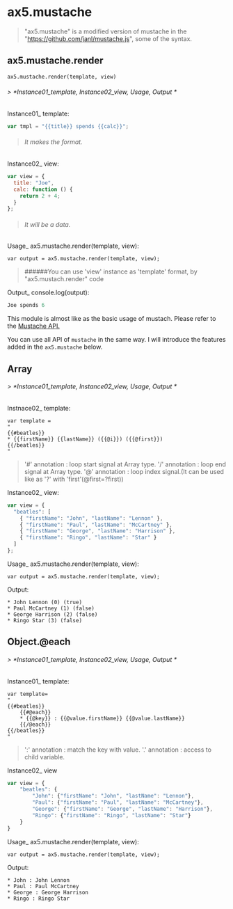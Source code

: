 # ax5.mustache

> "ax5.mustache" is a modified version of mustache 
in the "https://github.com/janl/mustache.js", some of the syntax.


## ax5.mustache.render  
`ax5.mustache.render(template, view)`
###### > *Instance01_template, Instance02_view, Usage, Output *


Instance01_ template:
```js
var tmpl = "{{title}} spends {{calc}}";
```
> ###### It makes the format.

Instance02_ view:
```js
var view = {
  title: "Joe",
  calc: function () {
    return 2 + 4;
  }
};
```
> ###### It will be a data.

Usage_ ax5.mustache.render(template, view):
```
var output = ax5.mustache.render(template, view);
```
> ######You can use 'view' instance as 'template' format, by "ax5.mustach.render" code

Output_ console.log(output):
```js
Joe spends 6
```

This module is almost like as the basic usage of mustach.
Please refer to the [Mustache API.](https://github.com/janl/mustache.js/blob/master/README.md)

You can use all API of `mustache` in the same way.
I will introduce the features added in the `ax5.mustache` below.


## Array
###### > *Instance01_template, Instance02_view, Usage, Output *



Instnace02_ template:
```
var template =
"
{{#beatles}}
* {{firstName}} {{lastName}} ({{@i}}) ({{@first}})
{{/beatles}}
"
```
> '#' annotation : loop start signal at Array type.
'/'  annotation : loop end signal at Array type.
'@' annotation : loop index signal.(It can be used like as '?' with 'first'(@first=?first))

Instance02_ view:
```js
var view = {
  "beatles": [
    { "firstName": "John", "lastName": "Lennon" },
    { "firstName": "Paul", "lastName": "McCartney" },
    { "firstName": "George", "lastName": "Harrison" },
    { "firstName": "Ringo", "lastName": "Star" }
  ]
};
```


Usage_ ax5.mustache.render(template, view):
```
var output = ax5.mustache.render(template, view);
```


Output:
```
* John Lennon (0) (true)
* Paul McCartney (1) (false)
* George Harrison (2) (false)
* Ringo Star (3) (false)
```

## Object.@each
###### > *Instance01_template, Instance02_view, Usage, Output *


Instance01_ template:
```
var template=
"
{{#beatles}}
    {{#@each}}
    * {{@key}} : {{@value.firstName}} {{@value.lastName}}
    {{/@each}}
{{/beatles}}
"
```
> ':' annotation : match the key with value.
'.' annotation : access to child variable.


Instance02_ view
```js
var view = {
    "beatles": {
        "John": {"firstName": "John", "lastName": "Lennon"},
        "Paul": {"firstName": "Paul", "lastName": "McCartney"},
        "George": {"firstName": "George", "lastName": "Harrison"},
        "Ringo": {"firstName": "Ringo", "lastName": "Star"}
    }
}
```

Usage_ ax5.mustache.render(template, view):
```
var output = ax5.mustache.render(template, view);
```

Output:
```
* John : John Lennon
* Paul : Paul McCartney
* George : George Harrison
* Ringo : Ringo Star
```